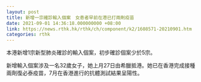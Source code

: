 ```yaml
---
layout: post
title: 新增一宗確診輸入個案　女患者早前在港已打兩劑疫苗
date: 2021-09-01 14:36:18.000000000 +08:00
link: https://news.rthk.hk/rthk/ch/component/k2/1608571-20210901.htm
categories: rthk
---
```


本港新增1宗新型肺炎確診的輸入個案，初步確診個案少於5宗。

新增輸入個案涉及一名32歲女子，她上月27日由希臘抵港。她已在香港完成接種兩劑復必泰疫苗，7月在香港進行的抗體測試結果呈陽性。
